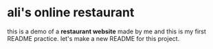 # ali's online restaurant

this is a demo of a **restaurant website** made by me and this is my first README practice. 
let's make a new README for this project.